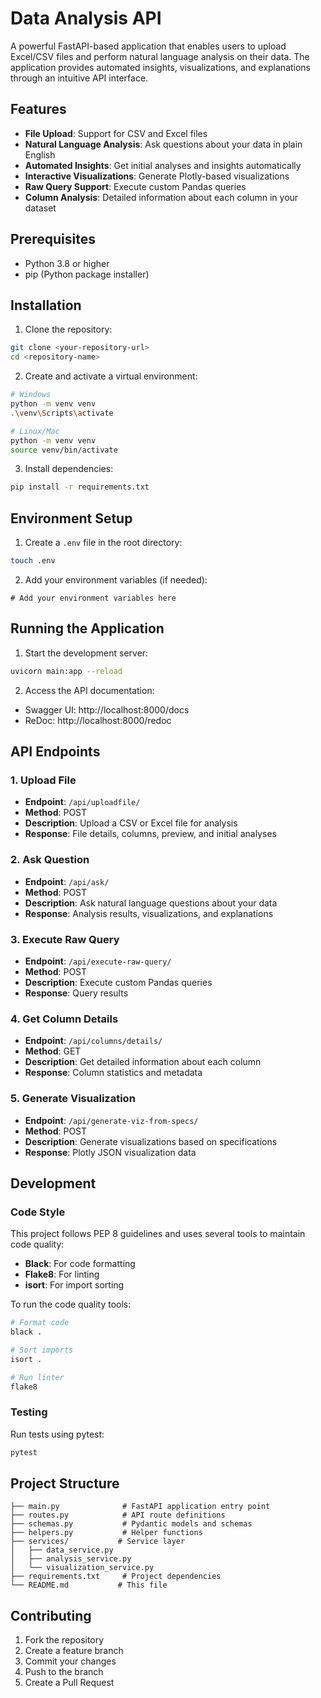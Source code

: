 # Data Analysis API

A powerful FastAPI-based application that enables users to upload Excel/CSV files and perform natural language analysis on their data. The application provides automated insights, visualizations, and explanations through an intuitive API interface.

## Features

- **File Upload**: Support for CSV and Excel files
- **Natural Language Analysis**: Ask questions about your data in plain English
- **Automated Insights**: Get initial analyses and insights automatically
- **Interactive Visualizations**: Generate Plotly-based visualizations
- **Raw Query Support**: Execute custom Pandas queries
- **Column Analysis**: Detailed information about each column in your dataset

## Prerequisites

- Python 3.8 or higher
- pip (Python package installer)

## Installation

1. Clone the repository:

```bash
git clone <your-repository-url>
cd <repository-name>
```

2. Create and activate a virtual environment:

```bash
# Windows
python -m venv venv
.\venv\Scripts\activate

# Linux/Mac
python -m venv venv
source venv/bin/activate
```

3. Install dependencies:

```bash
pip install -r requirements.txt
```

## Environment Setup

1. Create a `.env` file in the root directory:

```bash
touch .env
```

2. Add your environment variables (if needed):

```env
# Add your environment variables here
```

## Running the Application

1. Start the development server:

```bash
uvicorn main:app --reload
```

2. Access the API documentation:

- Swagger UI: http://localhost:8000/docs
- ReDoc: http://localhost:8000/redoc

## API Endpoints

### 1. Upload File

- **Endpoint**: `/api/uploadfile/`
- **Method**: POST
- **Description**: Upload a CSV or Excel file for analysis
- **Response**: File details, columns, preview, and initial analyses

### 2. Ask Question

- **Endpoint**: `/api/ask/`
- **Method**: POST
- **Description**: Ask natural language questions about your data
- **Response**: Analysis results, visualizations, and explanations

### 3. Execute Raw Query

- **Endpoint**: `/api/execute-raw-query/`
- **Method**: POST
- **Description**: Execute custom Pandas queries
- **Response**: Query results

### 4. Get Column Details

- **Endpoint**: `/api/columns/details/`
- **Method**: GET
- **Description**: Get detailed information about each column
- **Response**: Column statistics and metadata

### 5. Generate Visualization

- **Endpoint**: `/api/generate-viz-from-specs/`
- **Method**: POST
- **Description**: Generate visualizations based on specifications
- **Response**: Plotly JSON visualization data

## Development

### Code Style

This project follows PEP 8 guidelines and uses several tools to maintain code quality:

- **Black**: For code formatting
- **Flake8**: For linting
- **isort**: For import sorting

To run the code quality tools:

```bash
# Format code
black .

# Sort imports
isort .

# Run linter
flake8
```

### Testing

Run tests using pytest:

```bash
pytest
```

## Project Structure

```
├── main.py              # FastAPI application entry point
├── routes.py            # API route definitions
├── schemas.py           # Pydantic models and schemas
├── helpers.py           # Helper functions
├── services/           # Service layer
│   ├── data_service.py
│   ├── analysis_service.py
│   └── visualization_service.py
├── requirements.txt     # Project dependencies
└── README.md           # This file
```

## Contributing

1. Fork the repository
2. Create a feature branch
3. Commit your changes
4. Push to the branch
5. Create a Pull Request

